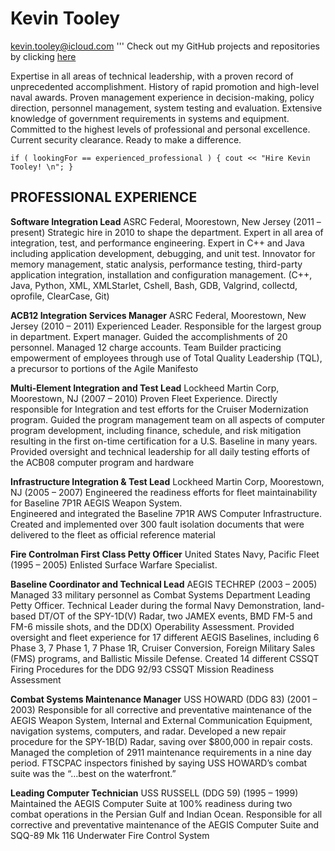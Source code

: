 # Kevin Tooley
kevin.tooley@icloud.com
'''
Check out my GitHub projects and repositories by clicking [here](https://github.com/kevintooley)

Expertise in all areas of technical leadership, with a proven record of unprecedented accomplishment.  History of rapid promotion and high-level naval awards.  Proven management experience in decision-making, policy direction, personnel management, system testing and evaluation.  Extensive knowledge of government requirements in systems and equipment.  Committed to the highest levels of professional and personal excellence.  Current security clearance.  Ready to make a difference.

`if ( lookingFor == experienced_professional ) {
      cout << "Hire Kevin Tooley! \n";
}`

## PROFESSIONAL EXPERIENCE

**Software Integration Lead**    ASRC Federal, Moorestown, New Jersey (2011 – present)
Strategic hire in 2010 to shape the department.  Expert in all area of integration, test, and performance engineering.  Expert in C++ and Java including application development, debugging, and unit test.  Innovator for memory management, static analysis, performance testing, third-party application integration, installation and configuration management.  (C++, Java, Python, XML, XMLStarlet, Cshell, Bash, GDB, Valgrind, collectd, oprofile, ClearCase, Git)

**ACB12 Integration Services Manager**    ASRC Federal, Moorestown, New Jersey (2010 – 2011) 
Experienced Leader.  Responsible for the largest group in department.  Expert manager.  Guided the accomplishments of 20 personnel.  Managed 12 charge accounts.  Team Builder practicing empowerment of employees through use of Total Quality Leadership (TQL), a precursor to portions of the Agile Manifesto

**Multi-Element Integration and Test Lead**    Lockheed Martin Corp,  Moorestown, NJ  (2007 – 2010)
Proven Fleet Experience.  Directly responsible for Integration and test efforts for the Cruiser Modernization program.  Guided the program management team on all aspects of computer program development, including finance, schedule, and risk mitigation resulting in the first on-time certification for a U.S. Baseline in many years.  Provided oversight and technical leadership for all daily testing efforts of the ACB08 computer program and hardware

**Infrastructure Integration & Test Lead**    Lockheed Martin Corp,  Moorestown, NJ  (2005 – 2007)
Engineered the readiness efforts for fleet maintainability for Baseline 7P1R AEGIS Weapon System.  
Engineered and integrated the Baseline 7P1R AWS Computer Infrastructure.  Created and implemented over 300 fault isolation documents that were delivered to the fleet as official reference material

**Fire Controlman First Class Petty Officer**    United States Navy, Pacific Fleet  (1995 – 2005) 
Enlisted Surface Warfare Specialist.  

**Baseline Coordinator and Technical Lead**    AEGIS TECHREP (2003 – 2005)
Managed 33 military personnel as Combat Systems Department Leading Petty Officer.  Technical Leader during the formal Navy Demonstration, land-based DT/OT of the SPY-1D(V) Radar, two JAMEX events, BMD FM-5 and FM-6 missile shots, and the DD(X) Operability Assessment.  Provided oversight and fleet experience for 17 different AEGIS Baselines, including 6 Phase 3, 7 Phase 1, 7 Phase 1R, Cruiser Conversion, Foreign Military Sales (FMS) programs, and Ballistic Missile Defense.  Created 14 different CSSQT Firing Procedures for the DDG 92/93 CSSQT Mission Readiness Assessment

**Combat Systems Maintenance Manager**    USS HOWARD (DDG 83)   (2001 – 2003)
Responsible for all corrective and preventative maintenance of the AEGIS Weapon System, Internal and External Communication Equipment, navigation systems, computers, and radar.  Developed a new repair procedure for the SPY-1B(D) Radar, saving over $800,000 in repair costs.  Managed the completion of 2911 maintenance requirements in a nine day period.  FTSCPAC inspectors finished by saying USS HOWARD’s combat suite was the “…best on the waterfront.”

**Leading Computer Technician**    USS RUSSELL (DDG 59)   (1995 – 1999)
Maintained the AEGIS Computer Suite at 100% readiness during two combat operations in the Persian Gulf and Indian Ocean.  Responsible for all corrective and preventative maintenance of the AEGIS Computer Suite and SQQ-89 Mk 116 Underwater Fire Control System

